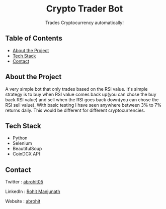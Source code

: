 <h1 align="center">Crypto Trader Bot</h1>
<p align="center">
  Trades Cryptocurrency automatically!
</p>

<!-- TABLE OF CONTENTS -->
## Table of Contents
* [About the Project](#about-the-project)
* [Tech Stack](#tech-stack)
* [Contact](#contact)

## About the Project

A very simple bot that only trades based on the RSI value. It's simple strategy is to buy when RSI value comes back up(you can chose the buy back RSI value) and sell when the RSI goes back down(you can chose the RSI sell value). With basic testing I have seen anywhere between 3% to 7% returns daily. This would be different for different cryptocurrencies.

## Tech Stack
- Python
- Selenium
- BeautifulSoup
- CoinDCX API

## Contact

Twitter : [abrohit05](https://twitter.com/abrohit05)

LinkedIn : [Rohit Manjunath](https://www.linkedin.com/in/rohitmanjunath/)

Website : [abrohit](https://abrohit.pythonanywhere.com/)

